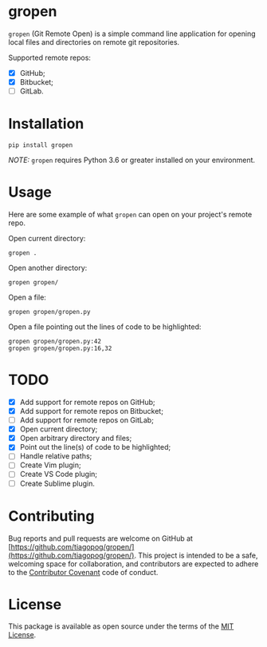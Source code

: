 # gropen

`gropen` (Git Remote Open) is a simple command line application for opening
local files and directories on remote git repositories.

Supported remote repos:

- [x] GitHub;
- [x] Bitbucket;
- [ ] GitLab.

# Installation

```
pip install gropen
```

*NOTE:* `gropen` requires Python 3.6 or greater installed on your environment.

# Usage

Here are some example of what `gropen` can open on your project's remote repo.

Open current directory:

```
gropen .
```

Open another directory:

```
gropen gropen/
```

Open a file:

```
gropen gropen/gropen.py
```

Open a file pointing out the lines of code to be highlighted:

```
gropen gropen/gropen.py:42
gropen gropen/gropen.py:16,32
```

# TODO

- [x] Add support for remote repos on GitHub;
- [x] Add support for remote repos on Bitbucket;
- [ ] Add support for remote repos on GitLab;
- [x] Open current directory;
- [x] Open arbitrary directory and files;
- [x] Point out the line(s) of code to be highlighted;
- [ ] Handle relative paths;
- [ ] Create Vim plugin;
- [ ] Create VS Code plugin;
- [ ] Create Sublime plugin.

# Contributing

Bug reports and pull requests are welcome on GitHub at [https://github.com/tiagopog/gropen/](https://github.com/tiagopog/gropen/).
This project is intended to be a safe, welcoming space for collaboration, and contributors are expected to adhere to the
[Contributor Covenant](https://www.contributor-covenant.org/) code of conduct.

# License

This package is available as open source under the terms of the [MIT License](https://opensource.org/licenses/MIT).
